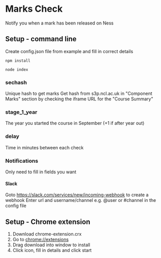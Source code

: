# Marks Check

Notify you when a mark has been released on Ness

## Setup - command line

Create config.json file from example and fill in correct details

`npm install`

`node index`

### sechash
Unique hash to get marks
Get hash from s3p.ncl.ac.uk in "Component Marks" section by checking the iframe URL for the "Course Summary"

### stage_1_year
The year you started the course in September (+1 if after year out)

### delay
Time in minutes between each check

### Notifications
Only need to fill in fields you want

#### Slack
Goto https://slack.com/services/new/incoming-webhook to create a webhook
Enter url and username/channel e.g. @user or #channel in the config file

## Setup - Chrome extension

1. Download chrome-extension.crx
2. Go to [chrome://extensions](chrome://extensions)
3. Drag download into window to install
4. Click icon, fill in details and click start

